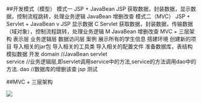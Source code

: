 ##开发模式（模型）
	模式一
			JSP + JavaBean
				JSP			获取数据，封装数据，显示数据，控制流程跳转，处理业务逻辑
				JavaBean	增删改查
	模式二（MVC）
			JSP + Servlet + JavaBean
			v	JSP			显示数据
			C	Servlet		获取数据，封装数据，传输数据（域对象），控制流程跳转，处理业务逻辑
			M	JavaBean	增删改查
	MVC + 三层架构
			表示层
			业务逻辑层
			数据访问层
		案例
			展示所有的学生信息
					搭建环境
						创建新的项目
						导入相关的jar包
						导入相关的工具类
						导入相关的配置文件
						准备数据库，表结构
						模拟数据
					开发
						domain    //JavaBean
						servlet	 
						service	//业务逻辑层,即servlet调用service中的方法,service的方法调用dao中的方法.
						dao		//数据库的增删该查
						jsp
					测试


##MVC + 三层架构

![](C:\Users\Asus\Desktop\图片\图片\mvc+三层架构.png)